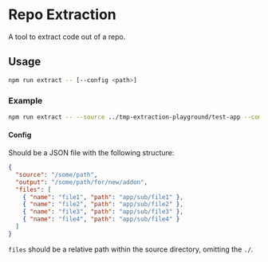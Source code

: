 # Repo Extraction

A tool to extract code out of a repo.

## Usage

```bash
npm run extract -- [--config <path>]
```

### Example

```bash
npm run extract -- --source ../tmp-extraction-playground/test-app --component foo-bar
```

#### Config

Should be a JSON file with the following structure:

```json
{
  "source": "/some/path",
  "output": "/some/path/for/new/addon",
  "files": [
    { "name": "file1", "path": "app/sub/file1" },
    { "name": "file2", "path": "app/sub/file2" },
    { "name": "file3", "path": "app/sub/file3" },
    { "name": "file4", "path": "app/sub/file4" }
  ]
}
```

`files` should be a relative path within the source directory, omitting the `./`.
